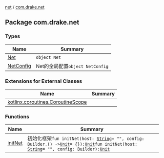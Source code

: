 [net](../index.md) / [com.drake.net](./index.md)

## Package com.drake.net

### Types

| Name | Summary |
|---|---|
| [Net](-net/index.md) | `object Net` |
| [NetConfig](-net-config/index.md) | Net的全局配置`object NetConfig` |

### Extensions for External Classes

| Name | Summary |
|---|---|
| [kotlinx.coroutines.CoroutineScope](kotlinx.coroutines.-coroutine-scope/index.md) |  |

### Functions

| Name | Summary |
|---|---|
| [initNet](init-net.md) | 初始化框架`fun initNet(host: `[`String`](https://kotlinlang.org/api/latest/jvm/stdlib/kotlin/-string/index.html)` = "", config: Builder.() -> `[`Unit`](https://kotlinlang.org/api/latest/jvm/stdlib/kotlin/-unit/index.html)` = {}): `[`Unit`](https://kotlinlang.org/api/latest/jvm/stdlib/kotlin/-unit/index.html)`fun initNet(host: `[`String`](https://kotlinlang.org/api/latest/jvm/stdlib/kotlin/-string/index.html)` = "", config: Builder): `[`Unit`](https://kotlinlang.org/api/latest/jvm/stdlib/kotlin/-unit/index.html) |
